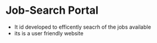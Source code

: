 # Job-Search Portal
* It id developed to efficently  seacrh of the jobs available
*  its is a user friendly website
